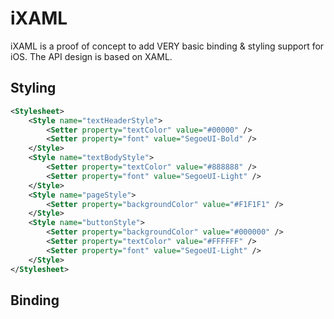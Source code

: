 # iXAML

iXAML is a proof of concept to add VERY basic binding & styling support for iOS. The API design is based on XAML.

## Styling

```xml
<Stylesheet>
    <Style name="textHeaderStyle">
        <Setter property="textColor" value="#00000" />
        <Setter property="font" value="SegoeUI-Bold" />
    </Style>
    <Style name="textBodyStyle">
        <Setter property="textColor" value="#888888" />
        <Setter property="font" value="SegoeUI-Light" />
    </Style>
    <Style name="pageStyle">
        <Setter property="backgroundColor" value="#F1F1F1" />
    </Style>
    <Style name="buttonStyle">
        <Setter property="backgroundColor" value="#000000" />
        <Setter property="textColor" value="#FFFFFF" />
        <Setter property="font" value="SegoeUI-Light" />
    </Style>
</Stylesheet>
```

## Binding